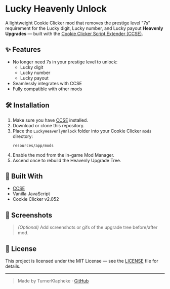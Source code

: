 # Lucky Heavenly Unlock

A lightweight Cookie Clicker mod that removes the prestige level "7s" requirement for the Lucky digit, Lucky number, and Lucky payout **Heavenly Upgrades** — built with the [Cookie Clicker Script Extender (CCSE)](https://github.com/klattmose/CCSE).

## ✨ Features

- No longer need 7s in your prestige level to unlock:
  - Lucky digit
  - Lucky number
  - Lucky payout
- Seamlessly integrates with CCSE
- Fully compatible with other mods

## 🛠 Installation

1. Make sure you have [CCSE](https://klattmose.github.io/CookieClicker/CCSE.js) installed.
2. Download or clone this repository.
3. Place the `LuckyHeavenlyUnlock` folder into your Cookie Clicker `mods` directory:
    ```
    resources/app/mods
    ```
4. Enable the mod from the in-game Mod Manager.
5. Ascend once to rebuild the Heavenly Upgrade Tree.

## 🧩 Built With

- [CCSE](https://github.com/klattmose/CCSE)
- Vanilla JavaScript
- Cookie Clicker v2.052

## 📸 Screenshots

> _(Optional)_ Add screenshots or gifs of the upgrade tree before/after mod.

## 📄 License

This project is licensed under the MIT License — see the [LICENSE](./LICENSE) file for details.

---

> Made by TurnerKlapheke · [GitHub](https://github.com/TurnerKlapheke)
